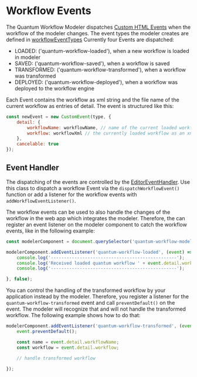 # Workflow Events
The Quantum Workflow Modeler dispatches [Custom HTML Events](https://developer.mozilla.org/en-US/docs/Web/Events/Creating_and_triggering_events)
when the workflow of the modeler changes. The event types the modeler creates are defined in [workflowEventTypes](../../../components/bpmn-q/modeler-component/editor/EditorConstants.js)
Currently four Events are dispatched:
- LOADED: ('quantum-workflow-loaded'), when a new workflow is loaded in modeler
- SAVED: ('quantum-workflow-saved'), when a workflow is saved
- TRANSFORMED: ('quantum-workflow-transformed'), when a workflow was transformed
- DEPLOYED: ('quantum-workflow-deployed'), when a workflow was deployed to the workflow engine

Each Event contains the workflow as xml string and the file name of the current workflow as entries of detail. The event 
is structured like this:
````javascript
const newEvent = new CustomEvent(type, {
    detail: {
        workflowName: workflowName, // name of the current loaded workflow
        workflow: workflowXml // the currently loaded workflow as an xml string
    },
    cancelable: true
});
````

## Event Handler
The dispatching of the events are controlled by the [EditorEventHandler](../../../components/bpmn-q/modeler-component/editor/events/EditorEventHandler.js).
Use this class to dispatch a workflow Event via the ```dispatchWorkflowEvent()``` function or add a listener for the 
workflow events with ````addWorkflowEventListener()````.

The workflow events can be used to also handle the changes of the workflow in the web app which integrates the modeler. Therefore,
the can register an event listener on the modeler component to catch the workflow events, like in the following example:
````javascript
const modelerComponent = document.querySelector('quantum-workflow-modeler');

modelerComponent.addEventListener('quantum-workflow-loaded', (event) => {
    console.log('------------------------------------------------');
    console.log('Received loaded quantum workflow ' + event.detail.workflowName + ':')
    console.log('------------------------------------------------');

}, false);
````

You can control the handling of the transformed workflow by your application instead by the modeler. Therefore, you register a listener
for the ````quantum-workflow-transformed```` event and call ````preventDefault()```` on the event. The modeler will recognize that and will not handle the transformed 
workflow. The following example shows how to do that:
````javascript
modelerComponent.addEventListener('quantum-workflow-transformed', (event) => {
    event.preventDefault();

    const name = event.detail.workflowName;
    const workflow = event.detail.workflow;

    // handle transformed workflow
    
});
````